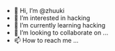 - 👋 Hi, I’m @zhuuki
- 👀 I’m interested in hacking 
- 🌱 I’m currently learning hacking
- 💞️ I’m looking to collaborate on ...
- 📫 How to reach me ...

<!---
zhuuki/zhuuki is a ✨ special ✨ repository because its `README.md` (this file) appears on your GitHub profile.
You can click the Preview link to take a look at your changes.
--->
